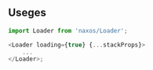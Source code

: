 ## Useges

```js
import Loader from 'naxos/Loader';

<Loader loading={true} {...stackProps}>
    ...
</Loader>;
```
